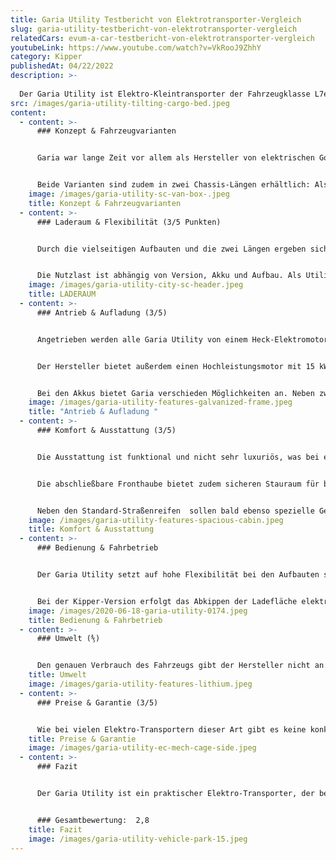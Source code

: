 ```yaml
---
title: Garia Utility Testbericht von Elektrotransporter-Vergleich
slug: garia-utility-testbericht-von-elektrotransporter-vergleich
relatedCars: evum-a-car-testbericht-von-elektrotransporter-vergleich
youtubeLink: https://www.youtube.com/watch?v=VkRooJ9ZhhY
category: Kipper
publishedAt: 04/22/2022
description: >-
  
  Der Garia Utility ist Elektro-Kleintransporter der Fahrzeugklasse L7e mit einer Nutzlast von von knapp 700 Kilogramm in der Version City und knapp 750 Kilogramm in der Version Park. 
src: /images/garia-utility-tilting-cargo-bed.jpeg
content:
  - content: >-
      ### Konzept & Fahrzeugvarianten


      Garia war lange Zeit vor allem als Hersteller von elektrischen Golf-Carts bekannt. Mit dem Garia Utility hat das dänische Unternehmen aber seit 2015 auch einen Elektrotransporter im Angebot. Dieser wird bisher in drei Ausführungen verkauft: Als Utility Park, Utility City und Utility Urban wobei hier die Unterschiede besonders bei der Höchstgeschwindigkeit von 30 Km/h beim Modell Park, 45 Km/h bei der City-Version und 55 Km/h bei der Version Urban liegen. Alle Fahrzeuge bieten Platz für 2 Personen. 


      Beide Varianten sind zudem in zwei Chassis-Längen erhältlich: Als Kurzversion SC (“Short Chassis”) sowie als Langversion EC (“Extended Chassis”). Auf den beiden Plattformen werden dann verschiedene Aufbauten angeboten. So ist der Garia Utility in beiden Längen als Pritsche, Kipper, Kofferfahrzeug oder mit einem Drahtkäfig erhältlich, wobei die Langversionen natürlich mit mehr Stauraum ausgestattet sind. Außerdem gibt es unterschiedlichste Akkus, welche je nach Anforderungsprofil im Garia verbaut werden können.
    image: /images/garia-utility-sc-van-box-.jpeg
    title: Konzept & Fahrzeugvarianten
  - content: >-
      ### Laderaum & Flexibilität (3/5 Punkten)


      Durch die vielseitigen Aufbauten und die zwei Längen ergeben sich natürlich verschiedene Lade-Dimensionen. So gibt es die Pritschen- und Kipper-Versionen in insgesamt drei Varianten mit Ladeflächen von 1,26 m x 1,22 m bis zu maximal 1,62 m x 1,22 m. Als Koffer-Version variiert das Ladevolumen von 1,4 m³ als SC bis zu 4,5 m³ als EC mit dem größten Koffer. Und auch bei den Käfiggrößen gibt es drei verschiedene Arten mit den maximalen Maßen von 1,62 Meter Länge, 1,22 Meter Breite sowie 1,04 Meter Höhe. 


      Die Nutzlast ist abhängig von Version, Akku und Aufbau. Als Utility Park darf der Elektrotransporter maximal 756 Kilogramm zuladen. Als Utility City liegt die Zuladung bei maximal 691 Kilogramm. In der Version Urban beträgt die Zuladung bis zu 800 Kilogramm. Zudem hat der Garia Utility Park noch eine Anhängelast von 300 Kilogramm ungebremst bzw. 500 Kilogramm gebremst.
    image: /images/garia-utility-city-sc-header.jpeg
    title: LADERAUM
  - content: >-
      ### Antrieb & Aufladung (3/5)


      Angetrieben werden alle Garia Utility von einem Heck-Elektromotor mit 11 kW Spitzenleistung sowie 3 kW Nettoleistung. Damit erreicht der Utility eine Steigfähigkeit von 25%, während die Höchstgeschwindigkeit bei 30 Km/h (Park),  45 Km/h (City) oder 55 km/h liegt. 


      Der Hersteller bietet außerdem einen Hochleistungsmotor mit 15 kW Spitzenleistung sowie 8 kW Nettoleistung an. Diese Motorversion erscheint vor allem für Einsatz den Einsatz abseits befestigter Straßen und beim Transport besonders schwerer Güter sinnvoll. 


      Bei den Akkus bietet Garia verschieden Möglichkeiten an. Neben zwei Blei-Batterien gibt es 5 verschiedene Lithium-Akkus. Dieser besitzt wahlweise 6,1 kWh,  9,2 kWh, 10,2 kWh, 12,2 oder 21,4 kWh. Die Reichweiten liegen bei der kleinsten Batterie bei nur 40 Kilometer, während die anderen Akkus Reichweiten von knapp 60-100 Kilometer erreichen. Der Größte Lithium-Akku kommt auf eine maximale Reichweite von 200 km (WLTP). Die Aufladung der Akkus benötigt laut Hersteller zwischen 5 und 6 Stunden beim kleinen Akku und 6 bis 8 Stunden mit großen Akku.
    image: /images/garia-utility-features-galvanized-frame.jpeg
    title: "Antrieb & Aufladung "
  - content: >-
      ### Komfort & Ausstattung (3/5)


      Die Ausstattung ist funktional und nicht sehr luxuriös, was bei einem Nutzfahrzeug natürlich nicht überrascht. Immerhin ist aber ein Radio mit Bluetooth-Funktion serienmäßig dabei, was das Telefonieren bei der Arbeit erleichtert. Optional sind unter anderem eine Kabinenheizung, ein Kühlfach sowie ein Frontschutzbügel gegen Aufpreis verfügbar.                           


      Die abschließbare Fronthaube bietet zudem sicheren Stauraum für beispielsweise Werkzeug. Ebenso bietet sie einen einfachen Zugang zur Überprüfung der Scheibenwaschanlage, der Bremsflüssigkeit oder des Sicherungskastens. 


      Neben den Standard-Straßenreifen  sollen bald ebenso spezielle Geländereifen für den Utility angeboten werden. So wird sich sicherlich der Fahrkomfort in unwegsamen Gelände erheblich verbessern.
    image: /images/garia-utility-features-spacious-cabin.jpeg
    title: Komfort & Ausstattung
  - content: >-
      ### Bedienung & Fahrbetrieb


      Der Garia Utility setzt auf hohe Flexibilität bei den Aufbauten sowie auf hohe Wendigkeit. Mit einer Fahrzeugbreite von gerade einmal 1,31 Meter und einem Wenderadius von 3,9 Meter in der Version mit dem kurzen Chassis und 4,6 Meter in der langen Version, ist das Fahrzeug ideal für enge Innenstädte oder unwegsame Parkanlagen. Mit seiner Steigfähigkeit von 25% lässt er sich ebenso im bergigen Gelände einsetzen. Stoßdämpfer an beiden Achsen des Fahrzeugs bringen zudem auch auf unbefestigten Straßen einen angenehmen Fahrkomfort.  


      Bei der Kipper-Version erfolgt das Abkippen der Ladefläche elektrisch-hydraulisch  per Fernbedienung. Das erspart mühsames Pumpen per Hand und ermöglicht einen reibungslosen Arbeitsablauf.
    image: /images/2020-06-18-garia-utility-0174.jpeg
    title: Bedienung & Fahrbetrieb
  - content: >-
      ### Umwelt (⅘)


      Den genauen Verbrauch des Fahrzeugs gibt der Hersteller nicht an. Die 240 Ah-Version der Lithium Batterie ist jedoch mit 12,2 kWh Gesamtverbrauch angegeben. Der Verbrauch liegt so außerorts bei rund 13,4 kWh und innerorts bei 11,1 kWh. Der kombinierte Verbrauch liegt so bei etwa 12 kWh. Bei angenommenen 30 Cent pro Kilowattstunde kosten 100 Kilometer Fahrt 3,60 €.
    title: Umwelt
    image: /images/garia-utility-features-lithium.jpeg
  - content: >-
      ### Preise & Garantie (3/5)


      Wie bei vielen Elektro-Transportern dieser Art gibt es keine konkreten Preislisten.  Die Fahrzeuge werden hier nach Baukastenprinzip zusammengestellt. So bekommen Kunden nur auf konkrete Anfragen mit genauen Anforderungen auch die Kosten genannt. Die Preise des Fahrzeugs beginnen aber ungefähr bei 18.000 Euro für den Park SC und gehen je nach Aufbau bis zu rund 30.000 Euro für einen City EC mit großem Aufbau. Der Basispreis des Modells Urban liegt für das kurze Chassis laut BAFA-Liste bei 29.312 zzgl. Mehrwertsteuer. In Sachen Garantie gibt es bei Garia eine sogenannte beschränkte Herstellergarantie. Diese hat eine Dauer von 3 Jahren bzw. 3000 Akku-Stunden.
    title: Preise & Garantie
    image: /images/garia-utility-ec-mech-cage-side.jpeg
  - content: >-
      ### Fazit


      Der Garia Utility ist ein praktischer Elektro-Transporter, der besonders durch die vielfältigen Aufbau-Möglichkeiten und der recht hohen Zuladung für ein L7e-Fahrzeug punktet. Er eignet sich speziell für enges Gelände und Städte. Aber auch in Wiesen und Wäldern lässt er sich problemlos einsetzen. Auf große Fahrt kann man mit dem Garia Utility aufgrund der geringen Höchstgeschwindigkeiten und Reichweiten allerdings nicht gehen.


      ### Gesamtbewertung:  2,8
    title: Fazit
    image: /images/garia-utility-vehicle-park-15.jpeg
---
```


